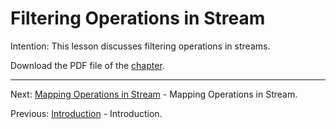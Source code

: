 # Filtering Operations in Stream

Intention: This lesson discusses filtering operations in streams.

Download the PDF file of the [chapter](chapter_12.pdf).

<hr>

Next: [Mapping Operations in Stream](chapter_13.md "Mapping Operations in Stream") - Mapping Operations in Stream.

Previous: [Introduction](chapter_11.md "Introduction") - Introduction.